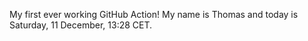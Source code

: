 My first ever working GitHub Action!
My name is Thomas and today is Saturday, 11 December, 13:28 CET. 
